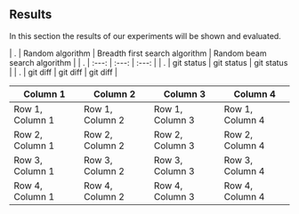 ## Results

In this section the results of our experiments will be shown and evaluated. 



| . | Random algorithm | Breadth first search algorithm | Random beam search algorithm |
| . |      :---:   |     :---:      |   :---: |
| . | git status   | git status     | git status    |
| . | git diff     | git diff       | git diff      |


| Column 1 | Column 2 | Column 3 | Column 4 |
| --- | --- | --- | --- |
| Row 1, Column 1 | Row 1, Column 2 | Row 1, Column 3 | Row 1, Column 4 |
| Row 2, Column 1 | Row 2, Column 2 | Row 2, Column 3 | Row 2, Column 4 |
| Row 3, Column 1 | Row 3, Column 2 | Row 3, Column 3 | Row 3, Column 4 |
| Row 4, Column 1 | Row 4, Column 2 | Row 4, Column 3 | Row 4, Column 4 |
